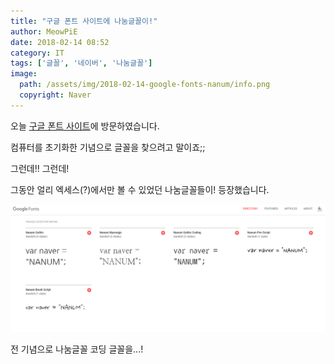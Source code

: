 ```yaml
---
title: "구글 폰트 사이트에 나눔글꼴이!"
author: MeowPiE
date: 2018-02-14 08:52
category: IT
tags: ['글꼴', '네이버', '나눔글꼴']
image:
  path: /assets/img/2018-02-14-google-fonts-nanum/info.png
  copyright: Naver
---
```


오늘 [구글 폰트 사이트](https://fonts.google.com/)에 방문하였습니다.

컴퓨터를 초기화한 기념으로 글꼴을 찾으려고 말이죠;;

그런데!! 그런데!

그동안 얼리 엑세스(?)에서만 볼 수 있었던 나눔글꼴들이! 등장했습니다.

![나눔나눔글꼴](/assets/img/2018-02-14-google-fonts-nanum/fonts.png)

전 기념으로 나눔글꼴 코딩 글꼴을...!
